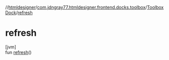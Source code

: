 //[htmldesigner](../../../index.md)/[com.jdngray77.htmldesigner.frontend.docks.toolbox](../index.md)/[ToolboxDock](index.md)/[refresh](refresh.md)

# refresh

[jvm]\
fun [refresh](refresh.md)()
